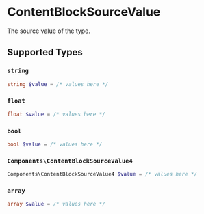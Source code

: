 # ContentBlockSourceValue

The source value of the type.


## Supported Types

### `string`

```php
string $value = /* values here */
```

### `float`

```php
float $value = /* values here */
```

### `bool`

```php
bool $value = /* values here */
```

### `Components\ContentBlockSourceValue4`

```php
Components\ContentBlockSourceValue4 $value = /* values here */
```

### `array`

```php
array $value = /* values here */
```

